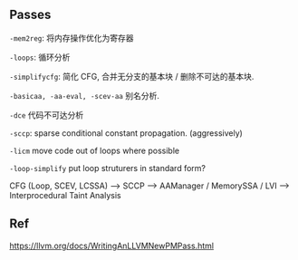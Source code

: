 ## Passes 

`-mem2reg`: 将内存操作优化为寄存器

`-loops`: 循环分析

`-simplifycfg`: 简化 CFG, 合并无分支的基本块 / 删除不可达的基本块. 

`-basicaa, -aa-eval, -scev-aa` 别名分析. 

`-dce` 代码不可达分析

`-sccp`: sparse conditional constant propagation. (aggressively)

`-licm` move code out of loops where possible 

`-loop-simplify` put loop struturers in standard form?

CFG (Loop, SCEV, LCSSA) --> SCCP --> AAManager / MemorySSA / LVI --> Interprocedural Taint Analysis

## Ref

 https://llvm.org/docs/WritingAnLLVMNewPMPass.html
